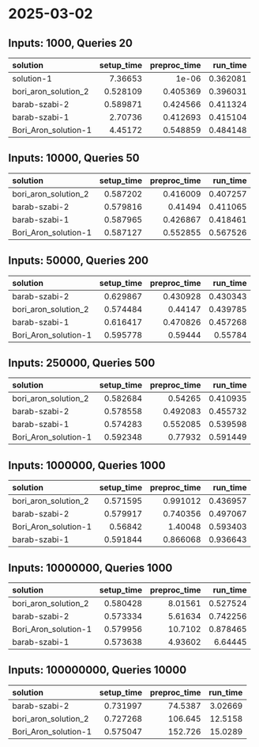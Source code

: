 # 2025-03-02

## Inputs: 1000, Queries 20

| solution             |   setup_time |   preproc_time |   run_time |
|:---------------------|-------------:|---------------:|-----------:|
| solution-1           |     7.36653  |       1e-06    |   0.362081 |
| bori_aron_solution_2 |     0.528109 |       0.405369 |   0.396031 |
| barab-szabi-2        |     0.589871 |       0.424566 |   0.411324 |
| barab-szabi-1        |     2.70736  |       0.412693 |   0.415104 |
| Bori_Aron_solution-1 |     4.45172  |       0.548859 |   0.484148 |

## Inputs: 10000, Queries 50

| solution             |   setup_time |   preproc_time |   run_time |
|:---------------------|-------------:|---------------:|-----------:|
| bori_aron_solution_2 |     0.587202 |       0.416009 |   0.407257 |
| barab-szabi-2        |     0.579816 |       0.41494  |   0.411065 |
| barab-szabi-1        |     0.587965 |       0.426867 |   0.418461 |
| Bori_Aron_solution-1 |     0.587127 |       0.552855 |   0.567526 |

## Inputs: 50000, Queries 200

| solution             |   setup_time |   preproc_time |   run_time |
|:---------------------|-------------:|---------------:|-----------:|
| barab-szabi-2        |     0.629867 |       0.430928 |   0.430343 |
| bori_aron_solution_2 |     0.574484 |       0.44147  |   0.439785 |
| barab-szabi-1        |     0.616417 |       0.470826 |   0.457268 |
| Bori_Aron_solution-1 |     0.595778 |       0.59444  |   0.55784  |

## Inputs: 250000, Queries 500

| solution             |   setup_time |   preproc_time |   run_time |
|:---------------------|-------------:|---------------:|-----------:|
| bori_aron_solution_2 |     0.582684 |       0.54265  |   0.410935 |
| barab-szabi-2        |     0.578558 |       0.492083 |   0.455732 |
| barab-szabi-1        |     0.574283 |       0.552085 |   0.539598 |
| Bori_Aron_solution-1 |     0.592348 |       0.77932  |   0.591449 |

## Inputs: 1000000, Queries 1000

| solution             |   setup_time |   preproc_time |   run_time |
|:---------------------|-------------:|---------------:|-----------:|
| bori_aron_solution_2 |     0.571595 |       0.991012 |   0.436957 |
| barab-szabi-2        |     0.579917 |       0.740356 |   0.497067 |
| Bori_Aron_solution-1 |     0.56842  |       1.40048  |   0.593403 |
| barab-szabi-1        |     0.591844 |       0.866068 |   0.936643 |

## Inputs: 10000000, Queries 1000

| solution             |   setup_time |   preproc_time |   run_time |
|:---------------------|-------------:|---------------:|-----------:|
| bori_aron_solution_2 |     0.580428 |        8.01561 |   0.527524 |
| barab-szabi-2        |     0.573334 |        5.61634 |   0.742256 |
| Bori_Aron_solution-1 |     0.579956 |       10.7102  |   0.878465 |
| barab-szabi-1        |     0.573638 |        4.93602 |   6.64445  |

## Inputs: 100000000, Queries 10000

| solution             |   setup_time |   preproc_time |   run_time |
|:---------------------|-------------:|---------------:|-----------:|
| barab-szabi-2        |     0.731997 |        74.5387 |    3.02669 |
| bori_aron_solution_2 |     0.727268 |       106.645  |   12.5158  |
| Bori_Aron_solution-1 |     0.575047 |       152.726  |   15.0289  |
